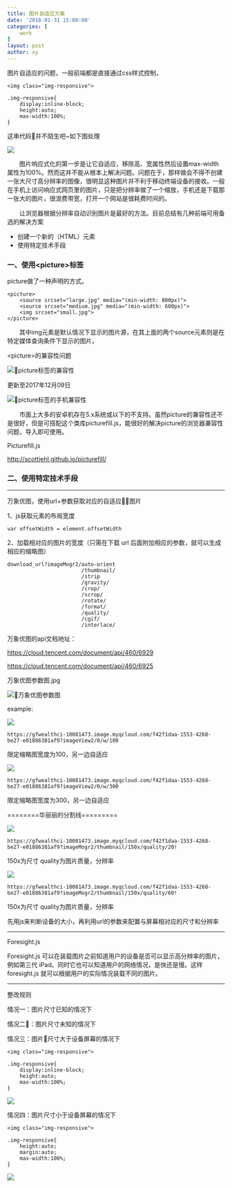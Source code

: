 ```yaml
---
title: 图片自适应方案
date: '2018-01-31 15:00:00'
categories: [
    work
]
layout: post
author: xy
---
```


图片自适应的问题，一般前端都是直接通过css样式控制，

    <img class="img-responsive">
 
    .img-responsive{
        display:inline-block;
        height:auto;
        max-width:100%;
    }

这串代码并不陌生吧~如下图处理

<img src="/images/自适应的问题/风景图.jpg" style="display:inline-block;height:auto;max-width:100%;"/>


<p style="text-indent:2em">图片响应式化的第一步是让它自适应，移除高、宽属性然后设置max-width属性为100%。然而这并不能从根本上解决问题。问题在于，那样做会不得不创建一张大尺寸高分辨率的图像，很明显这种图片并不利于移动终端设备的接收。一般在手机上访问响应式网页里的图片，只是把分辨率做了一个缩放，手机还是下载那一张大的图片，很浪费带宽，打开一个网站是很耗费时间的。</p>

<p style="text-indent:2em">让浏览器根据分辨率自动识别图片是最好的方法。目前总结有几种前端可用备选的解决方案</p>

<ul>    
    <li>创建一个新的（HTML）元素</li>
    <li>使用特定技术手段</li>
</ul>


### 一、使用&lt;picture&gt;标签

picture做了一种声明的方式。

    <picture>  
        <source srcset="large.jpg" media="(min-width: 800px)">  
        <source srcset="medium.jpg" media="(min-width: 600px)">  
        <img srcset="small.jpg">  
    </picture> 

<p style="text-indent:2em">其中img元素是默认情况下显示的图片源，在其上面的两个source元素则是在特定媒体查询条件下显示的图片。</p>


&lt;picture&gt;的兼容性问题

![picture标签的兼容性](/images/自适应的问题/picture的兼容性.jpg)

更新至2017年12月09日

![picture标签的手机兼容性](/images/自适应的问题/picture手机兼容问题.jpg)


<p style="text-indent:2em">市面上大多的安卓机存在5.x系统或以下的不支持。虽然picture的兼容性还不是很好，但是可搭配这个类库picturefill.js，能很好的解决picture的浏览器兼容性问题，导入即可使用。</p>

Picturefill.js

<a href="http://scottjehl.github.io/picturefill/">http://scottjehl.github.io/picturefill/</a>


### 二、使用特定技术手段


---------------------

万象优图，使用url+参数获取对应的自适应图片

1、js获取元素的布局宽度

    var offsetWidth = element.offsetWidth

2、加载相对应的图片的宽度（只需在下载 url 后面附加相应的参数，就可以生成相应的缩略图）

    download_url?imageMogr2/auto-orient
                            /thumbnail/
                            /strip
                            /gravity/
                            /crop/
                            /scrop/
                            /rotate/
                            /format/
                            /quality/
                            /cgif/
                            /interlace/



万象优图的api文档地址：

<a href="https://cloud.tencent.com/document/api/460/6929">https://cloud.tencent.com/document/api/460/6929</a>

<a href="https://cloud.tencent.com/document/api/460/6925">https://cloud.tencent.com/document/api/460/6925</a>

万象优图参数图.jpg

![万象优图参数图](/images/自适应的问题/万象优图参数图.jpg)

example:

<img src ="https://gfwealthci-10081473.image.myqcloud.com/f42f1daa-1553-4268-be27-e01886381af9?imageView2/0/w/100">

    https://gfwealthci-10081473.image.myqcloud.com/f42f1daa-1553-4268-be27-e01886381af9?imageView2/0/w/100

限定缩略图宽度为100，另一边自适应

<img src ="https://gfwealthci-10081473.image.myqcloud.com/f42f1daa-1553-4268-be27-e01886381af9?imageView2/0/w/300">

    https://gfwealthci-10081473.image.myqcloud.com/f42f1daa-1553-4268-be27-e01886381af9?imageView2/0/w/300

限定缩略图宽度为300，另一边自适应


========华丽丽的分割线=========

<img src="https://gfwealthci-10081473.image.myqcloud.com/f42f1daa-1553-4268-be27-e01886381af9?imageMogr2/thumbnail/100x/quality/20!">

    https://gfwealthci-10081473.image.myqcloud.com/f42f1daa-1553-4268-be27-e01886381af9?imageMogr2/thumbnail/150x/quality/20!

150x为尺寸 quality为图片质量，分辨率


<img src="https://gfwealthci-10081473.image.myqcloud.com/f42f1daa-1553-4268-be27-e01886381af9?imageMogr2/thumbnail/150x/quality/60!">

    https://gfwealthci-10081473.image.myqcloud.com/f42f1daa-1553-4268-be27-e01886381af9?imageMogr2/thumbnail/150x/quality/60!

150x为尺寸 quality为图片质量，分辨率



先用js来判断设备的大小，再利用url的参数来配置与屏幕相对应的尺寸和分辨率

----------------------------


Foresight.js

Foresight.js 可以在装载图片之前知道用户的设备是否可以显示高分辨率的图片，例如第三代 iPad。同时它也可以知道用户的网络情况，是快还是慢。这样 foresight.js 就可以根据用户的实际情况装载不同的图片。




--------------------------------




整改规则

情况一：图片尺寸已知的情况下

情况二：图片尺寸未知的情况下

情况三：图片尺寸大于设备屏幕的情况下

    <img class="img-responsive">
 
    .img-responsive{
        display:inline-block;
        height:auto;
        max-width:100%;
    }

<img src="../../images/自适应的问题/风景图.jpg" style="display:inline-block;height:auto;max-width:100%;"/>

情况四：图片尺寸小于设备屏幕的情况下

    <img class="img-responsive">
 
    .img-responsive{
        height:auto;
        margin:auto;
        max-width:100%;
    }

<div style="">
    <img src="../../images/sketch/20.jpg" style="height:auto;margin:auto;max-width:100%;"/>
</div>



